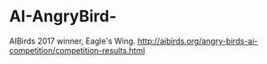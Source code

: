 # AI-AngryBird-
AIBirds 2017 winner, Eagle's Wing.   http://aibirds.org/angry-birds-ai-competition/competition-results.html
